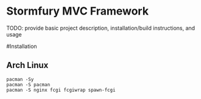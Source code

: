 # Stormfury MVC Framework

TODO: provide basic project description, installation/build instructions, and usage

#Installation

## Arch Linux

    pacman -Sy
    pacman -S pacman
    pacman -S nginx fcgi fcgiwrap spawn-fcgi
